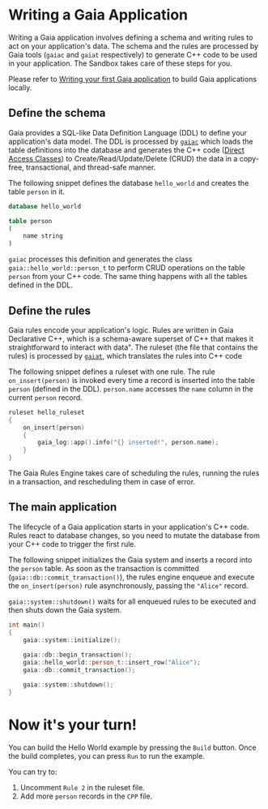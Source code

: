 # Writing a Gaia Application

Writing a Gaia application involves defining a schema and writing rules to act on your application's data. The schema
and the rules are processed by Gaia tools (`gaiac` and `gaiat` respectively) to generate C++ code to be used in your 
application. The Sandbox takes care of these steps for you. 

Please refer to 
[Writing your first Gaia application](https://gaia-platform.github.io/gaia-platform-docs.io/articles/tutorials/writing-first-gaia-application.html)
to build Gaia applications locally.

## Define the schema

Gaia provides a SQL-like Data Definition Language (DDL) to define your application's data model. The DDL is processed by 
[`gaiac`](https://gaia-platform.github.io/gaia-platform-docs.io/articles/tools/tool-gaiac.html) which loads the table
definitions into the database and generates the C++ code 
([Direct Access Classes](https://gaia-platform.github.io/gaia-platform-docs.io/articles/apps-direct-access.html)) 
to Create/Read/Update/Delete (CRUD) the data in a copy-free, 
transactional, and thread-safe manner.

The following snippet defines the database `hello_world` and creates the table `person` in it. 
```sql
database hello_world

table person
(
    name string
)
```

`gaiac` processes this definition and generates the class `gaia::hello_world::person_t` to perform CRUD operations on the
table `person` from your C++ code. The same thing happens with all the tables defined in the DDL.

## Define the rules

Gaia rules encode your application's logic. Rules are written in Gaia Declarative C++, which is a schema-aware superset 
of C++ that makes it straightforward to interact with data". The ruleset (the file that contains the rules) is processed
by [`gaiat`](https://gaia-platform.github.io/gaia-platform-docs.io/articles/tools/tool-gaiat.html), which translates the
rules into C++ code

The following snippet defines a ruleset with one rule. The rule `on_insert(person)` is invoked every time a record is
inserted into the table `person` (defined in the DDL). `person.name` accesses the `name` column in the current `person`
record.
```cpp
ruleset hello_ruleset
{
    on_insert(person)
    {
        gaia_log::app().info("{} inserted!", person.name);
    }
}
```

The Gaia Rules Engine takes care of scheduling the rules, running the rules in a transaction, and rescheduling them
in case of error.

## The main application

The lifecycle of a Gaia application starts in your application's C++ code. Rules react to database changes, so you need
to mutate the database from your C++ code to trigger the first rule.

The following snippet initializes the Gaia system and inserts a record into the `person` table. As soon as the 
transaction is committed (`gaia::db::commit_transaction()`), the rules engine enqueue and execute the 
`on_insert(person)` rule asynchronously, passing the `"Alice"` record.

`gaia::system::shutdown()` waits for all enqueued rules to be executed and then shuts down the Gaia system.
```cpp
int main()
{
    gaia::system::initialize();
    
    gaia::db::begin_transaction();
    gaia::hello_world::person_t::insert_row("Alice");
    gaia::db::commit_transaction();

    gaia::system::shutdown();
}
```

# Now it's your turn!

You can build the Hello World example by pressing the `Build` button. Once the build completes, you can press `Run` to 
run the example.

You can try to:
1. Uncomment `Rule 2` in the ruleset file.
2. Add more `person` records in the `CPP` file.

